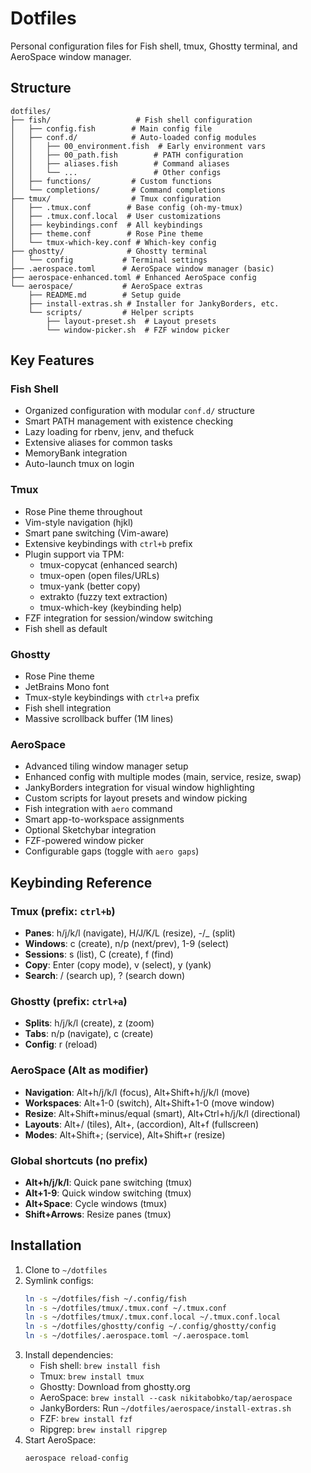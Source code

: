 # Dotfiles

Personal configuration files for Fish shell, tmux, Ghostty terminal, and AeroSpace window manager.

## Structure

```
dotfiles/
├── fish/                   # Fish shell configuration
│   ├── config.fish        # Main config file
│   ├── conf.d/            # Auto-loaded config modules
│   │   ├── 00_environment.fish  # Early environment vars
│   │   ├── 00_path.fish        # PATH configuration
│   │   ├── aliases.fish        # Command aliases
│   │   └── ...                 # Other configs
│   ├── functions/         # Custom functions
│   └── completions/       # Command completions
├── tmux/                  # Tmux configuration
│   ├── .tmux.conf        # Base config (oh-my-tmux)
│   ├── .tmux.conf.local  # User customizations
│   ├── keybindings.conf  # All keybindings
│   ├── theme.conf        # Rose Pine theme
│   └── tmux-which-key.conf # Which-key config
├── ghostty/              # Ghostty terminal
│   └── config           # Terminal settings
├── .aerospace.toml      # AeroSpace window manager (basic)
├── aerospace-enhanced.toml # Enhanced AeroSpace config
└── aerospace/           # AeroSpace extras
    ├── README.md        # Setup guide
    ├── install-extras.sh # Installer for JankyBorders, etc.
    └── scripts/         # Helper scripts
        ├── layout-preset.sh  # Layout presets
        └── window-picker.sh  # FZF window picker

```

## Key Features

### Fish Shell
- Organized configuration with modular `conf.d/` structure
- Smart PATH management with existence checking
- Lazy loading for rbenv, jenv, and thefuck
- Extensive aliases for common tasks
- MemoryBank integration
- Auto-launch tmux on login

### Tmux
- Rose Pine theme throughout
- Vim-style navigation (hjkl)
- Smart pane switching (Vim-aware)
- Extensive keybindings with `ctrl+b` prefix
- Plugin support via TPM:
  - tmux-copycat (enhanced search)
  - tmux-open (open files/URLs)
  - tmux-yank (better copy)
  - extrakto (fuzzy text extraction)
  - tmux-which-key (keybinding help)
- FZF integration for session/window switching
- Fish shell as default

### Ghostty
- Rose Pine theme
- JetBrains Mono font
- Tmux-style keybindings with `ctrl+a` prefix
- Fish shell integration
- Massive scrollback buffer (1M lines)

### AeroSpace
- Advanced tiling window manager setup
- Enhanced config with multiple modes (main, service, resize, swap)
- JankyBorders integration for visual window highlighting
- Custom scripts for layout presets and window picking
- Fish integration with `aero` command
- Smart app-to-workspace assignments
- Optional Sketchybar integration
- FZF-powered window picker
- Configurable gaps (toggle with `aero gaps`)

## Keybinding Reference

### Tmux (prefix: `ctrl+b`)
- **Panes**: h/j/k/l (navigate), H/J/K/L (resize), -/_ (split)
- **Windows**: c (create), n/p (next/prev), 1-9 (select)
- **Sessions**: s (list), C (create), f (find)
- **Copy**: Enter (copy mode), v (select), y (yank)
- **Search**: / (search up), ? (search down)

### Ghostty (prefix: `ctrl+a`)
- **Splits**: h/j/k/l (create), z (zoom)
- **Tabs**: n/p (navigate), c (create)
- **Config**: r (reload)

### AeroSpace (Alt as modifier)
- **Navigation**: Alt+h/j/k/l (focus), Alt+Shift+h/j/k/l (move)
- **Workspaces**: Alt+1-0 (switch), Alt+Shift+1-0 (move window)
- **Resize**: Alt+Shift+minus/equal (smart), Alt+Ctrl+h/j/k/l (directional)
- **Layouts**: Alt+/ (tiles), Alt+, (accordion), Alt+f (fullscreen)
- **Modes**: Alt+Shift+; (service), Alt+Shift+r (resize)

### Global shortcuts (no prefix)
- **Alt+h/j/k/l**: Quick pane switching (tmux)
- **Alt+1-9**: Quick window switching (tmux)
- **Alt+Space**: Cycle windows (tmux)
- **Shift+Arrows**: Resize panes (tmux)

## Installation

1. Clone to `~/dotfiles`
2. Symlink configs:
   ```bash
   ln -s ~/dotfiles/fish ~/.config/fish
   ln -s ~/dotfiles/tmux/.tmux.conf ~/.tmux.conf
   ln -s ~/dotfiles/tmux/.tmux.conf.local ~/.tmux.conf.local
   ln -s ~/dotfiles/ghostty/config ~/.config/ghostty/config
   ln -s ~/dotfiles/.aerospace.toml ~/.aerospace.toml
   ```
3. Install dependencies:
   - Fish shell: `brew install fish`
   - Tmux: `brew install tmux`
   - Ghostty: Download from ghostty.org
   - AeroSpace: `brew install --cask nikitabobko/tap/aerospace`
   - JankyBorders: Run `~/dotfiles/aerospace/install-extras.sh`
   - FZF: `brew install fzf`
   - Ripgrep: `brew install ripgrep`
4. Start AeroSpace:
   ```bash
   aerospace reload-config
   ```